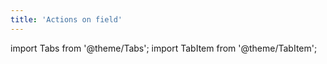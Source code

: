 ```yaml
---
title: 'Actions on field'
---
```

import Tabs from '@theme/Tabs';
import TabItem from '@theme/TabItem';